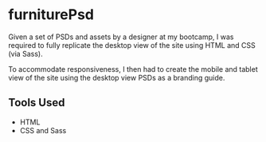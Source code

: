 # furniturePsd

Given a set of PSDs and assets by a designer at my bootcamp, I was required to fully replicate the desktop view of the site using HTML and CSS (via Sass).

To accommodate responsiveness, I then had to create the mobile and tablet view of the site using the desktop view PSDs as a branding guide.

## Tools Used

* HTML
* CSS and Sass
